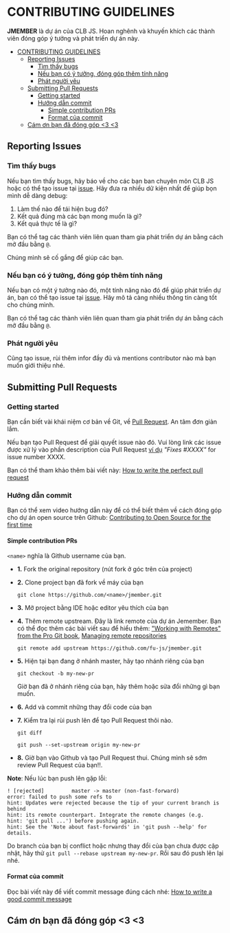# CONTRIBUTING GUIDELINES

**JMEMBER** là dự án của CLB JS. Hoan nghênh và khuyến khích các thành viên đóng góp ý tưởng và phát triển dự án này.

- [CONTRIBUTING GUIDELINES](#contributing-guidelines)
  - [Reporting Issues](#reporting-issues)
    - [Tìm thấy bugs](#tìm-thấy-bugs)
    - [Nếu bạn có ý tưởng, đóng góp thêm tính năng](#nếu-bạn-có-ý-tưởng-đóng-góp-thêm-tính-năng)
    - [Phát người yêu](#phát-người-yêu)
  - [Submitting Pull Requests](#submitting-pull-requests)
    - [Getting started](#getting-started)
    - [Hướng dẫn commit](#hướng-dẫn-commit)
      - [Simple contribution PRs](#simple-contribution-prs)
      - [Format của commit](#format-của-commit)
  - [Cám ơn bạn đã đóng góp <3 <3](#cám-ơn-bạn-đã-đóng-góp-3-3)

## Reporting Issues

### Tìm thấy bugs

Nếu bạn tìm thấy bugs, hãy báo về cho các bạn ban chuyên môn CLB JS hoặc có thể tạo issue tại [issue](https://github.com/fu-js/jmember/issues/new). Hãy đưa ra nhiều dữ kiện nhất để giúp bọn mình dễ dàng debug:

1. Làm thế nào để tái hiện bug đó?
2. Kết quả đúng mà các bạn mong muốn là gì?
3. Kết quả thực tế là gì?

Bạn có thể tag các thành viên liên quan tham gia phát triển dự án bằng cách mở đầu bằng `@`.

Chúng mình sẽ cố gắng để giúp các bạn.

### Nếu bạn có ý tưởng, đóng góp thêm tính năng

Nếu bạn có một ý tưởng nào đó, một tính năng nào đó để giúp phát triển dự án, bạn có thể tạo issue tại [issue](https://github.com/fu-js/jmember/issues/new). Hãy mô tả càng nhiều thông tin càng tốt cho chúng mình.

Bạn có thể tag các thành viên liên quan tham gia phát triển dự án bằng cách mở đầu bằng `@`.

### Phát người yêu

Cũng tạo issue, rùi thêm infor đầy đủ và mentions contributor nào mà bạn muốn giới thiệu nhé.

## Submitting Pull Requests

### Getting started

Bạn cần biết vài khái niệm cơ bản về Git, về [Pull Request](https://help.github.com/articles/using-pull-requests). An tâm đơn giản lắm.

Nếu bạn tạo Pull Request để giải quyết issue nào đó. Vui lòng link các issue được xử lý vào phần description của Pull Request [ví dụ](https://help.github.com/articles/closing-issues-via-commit-messages/)
_"Fixes #XXXX"_ for issue number XXXX.

Bạn có thể tham khảo thêm bài viết này: [How to write the perfect pull request](https://github.blog/2015-01-21-how-to-write-the-perfect-pull-request/)

### Hướng dẫn commit

Bạn có thể xem video hướng dẫn này để có thể biết thêm về cách đóng góp cho dự án open source trên Github: [Contributing to Open Source for the first time](https://www.youtube.com/watch?v=c6b6B9oN4Vg)

#### Simple contribution PRs

`<name>` nghĩa là Github username của bạn.

- **1.** Fork the original repository (nút fork ở góc trên của project)
- **2.** Clone project bạn đã fork về máy của bạn

  ```shell
  git clone https://github.com/<name>/jmember.git
  ```

- **3.** Mở project bằng IDE hoặc editor yêu thích của bạn
- **4.** Thêm remote upstream. Đây là link remote của dự án Jemember. Bạn có thể đọc thêm các bài viết sau để hiểu thêm: ["Working with Remotes" from the Pro Git book](https://git-scm.com/book/en/v2/Git-Basics-Working-with-Remotes), [Managing remote repositories](https://docs.github.com/en/get-started/getting-started-with-git/managing-remote-repositories)

  ```shell
  git remote add upstream https://github.com/fu-js/jmember.git
  ```

- **5.** Hiện tại bạn đang ở nhánh master, hãy tạo nhánh riêng của bạn

  ```shell
  git checkout -b my-new-pr
  ```

  Giờ bạn đã ở nhánh riêng của bạn, hãy thêm hoặc sửa đổi những gì bạn muốn.

- **6.** Add và commit những thay đổi code của bạn
- **7.** Kiểm tra lại rùi push lên để tạo Pull Request thôi nào.

  ```shell
  git diff

  git push --set-upstream origin my-new-pr
  ```

- **8.** Giờ bạn vào Github và tạo Pull Request thui. Chúng mình sẽ sớm review Pull Request của bạn!!.

**Note**: Nếu lúc bạn push lên gặp lỗi:

```shell
! [rejected]         master -> master (non-fast-forward)
error: failed to push some refs to
hint: Updates were rejected because the tip of your current branch is behind
hint: its remote counterpart. Integrate the remote changes (e.g.
hint: 'git pull ...') before pushing again.
hint: See the 'Note about fast-forwards' in 'git push --help' for details.
```

Do branch của bạn bị conflict hoặc nhưng thay đổi của bạn chưa được cập nhật, hãy thử `git pull --rebase upstream my-new-pr`. Rồi sau đó push lên lại nhé.

#### Format của commit

Đọc bài viết này để viết commit message đúng cách nhé: [How to write a good commit message](https://dev.to/chrissiemhrk/git-commit-message-5e21)

## Cám ơn bạn đã đóng góp <3 <3
